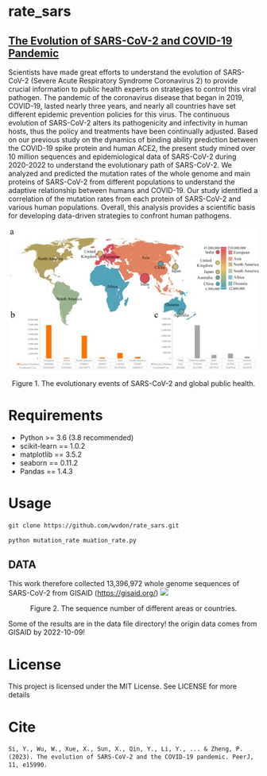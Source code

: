 # rate_sars
## [The  Evolution of SARS-CoV-2 and COVID-19 Pandemic](https://peerj.com/articles/15990/)
Scientists have made great efforts to understand the evolution of SARS-CoV-2 (Severe Acute Respiratory Syndrome Coronavirus 2) to provide crucial information to public health experts on strategies to control this viral pathogen. The pandemic of the coronavirus disease that began in 2019, COVID-19, lasted nearly three years, and nearly all countries have set different epidemic prevention policies for this virus. The continuous evolution of SARS-CoV-2 alters its pathogenicity and infectivity in human hosts, thus the policy and treatments have been continually adjusted. Based on our previous study on the dynamics of binding ability prediction between the COVID-19 spike protein and human ACE2, the present study mined over 10 million sequences and epidemiological data of SARS-CoV-2 during 2020-2022 to understand the evolutionary path of SARS-CoV-2. We analyzed and predicted the mutation rates of the whole genome and main proteins of SARS-CoV-2 from different populations to understand the adaptive relationship between humans and COVID-19. Our study identified a correlation of the mutation rates from each protein of SARS-CoV-2 and various human populations. Overall, this analysis provides a scientific basis for developing data-driven strategies to confront human pathogens.

![](fig/fig.jpg)
<center>Figure 1. The evolutionary events of SARS-CoV-2 and global public health. 
</center>


# Requirements
- Python >= 3.6 (3.8 recommended)
- scikit-learn == 1.0.2
- matplotlib == 3.5.2 
- seaborn == 0.11.2
- Pandas == 1.4.3
# Usage
 
```linux
git clone https://github.com/wvdon/rate_sars.git
```

```linux
python mutation_rate muation_rate.py
```
## DATA

This work therefore collected 13,396,972 whole genome sequences of SARS-CoV-2 from GISAID (https://gisaid.org/)
![](https://web.wvdon.com/f1_new_2.png)

<center>Figure 2. The sequence number of different areas or countries.</center>


Some of the results are in the data file directory! the origin data comes from GISAID by 2022-10-09!
# License
This project is licensed under the MIT License. See LICENSE for more details
# Cite
```text
Si, Y., Wu, W., Xue, X., Sun, X., Qin, Y., Li, Y., ... & Zheng, P. (2023). The evolution of SARS-CoV-2 and the COVID-19 pandemic. PeerJ, 11, e15990.
```
